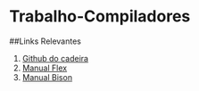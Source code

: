 # Trabalho-Compiladores

##Links Relevantes
1. [Github do cadeira](https://github.com/schnorr/comp)
2. [Manual Flex](https://westes.github.io/flex/manual/)
3. [Manual Bison](https://www.gnu.org/software/bison/manual/html_node/index.html)
